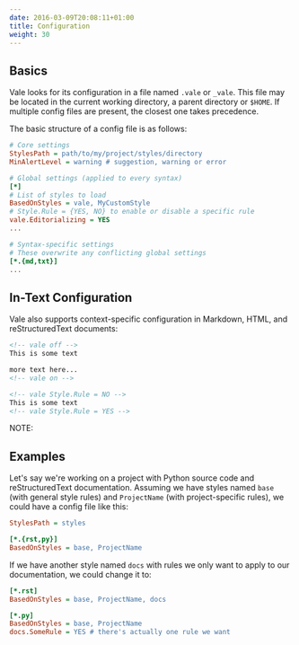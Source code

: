 ```yaml
---
date: 2016-03-09T20:08:11+01:00
title: Configuration
weight: 30
---
```


## Basics

Vale looks for its configuration in a file named `.vale` or `_vale`. This file may be located in the current working directory, a parent directory or `$HOME`. If multiple config files are present, the closest one takes precedence.

The basic structure of a config file is as follows:

```ini
# Core settings
StylesPath = path/to/my/project/styles/directory
MinAlertLevel = warning # suggestion, warning or error

# Global settings (applied to every syntax)
[*]
# List of styles to load
BasedOnStyles = vale, MyCustomStyle
# Style.Rule = {YES, NO} to enable or disable a specific rule
vale.Editorializing = YES
...

# Syntax-specific settings
# These overwrite any conflicting global settings
[*.{md,txt}]
...
```

## In-Text Configuration

Vale also supports context-specific configuration in Markdown, HTML, and reStructuredText documents:

```html
<!-- vale off -->
This is some text

more text here...
<!-- vale on -->

<!-- vale Style.Rule = NO -->
This is some text
<!-- vale Style.Rule = YES -->
```

NOTE:

## Examples

Let's say we're working on a project with Python source code and reStructuredText documentation. Assuming we have styles named `base` (with general style rules) and `ProjectName` (with project-specific rules), we could have a config file like this:

```ini
StylesPath = styles

[*.{rst,py}]
BasedOnStyles = base, ProjectName
```
If we have another style named `docs` with rules we only want to apply to our documentation, we could change it to:

```ini
[*.rst]
BasedOnStyles = base, ProjectName, docs

[*.py]
BasedOnStyles = base, ProjectName
docs.SomeRule = YES # there's actually one rule we want
```
